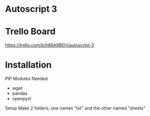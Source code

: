 # Autoscript 3

# Trello Board
https://trello.com/b/h88A9BEH/autoscript-3

# Installation 
PIP Modules Needed
- wget
- pandas
- openpyxl

Setup
Make 2 folders, one names "txt" and the other named "sheets"